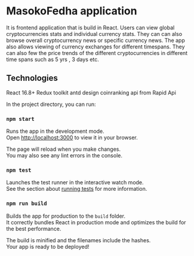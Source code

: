 # MasokoFedha application
It is frontend application that is build in React.
Users can view  global cryptocurrencies  stats and individual currency stats.
They can can also  browse overall cryptocurrency news or specific currency news.
The app also allows viewing of currency exchanges for different timespans.
They can also few the price trends of the  different cryptocurrencies in different time spans such as 5 yrs , 3 days etc.

## Technologies 
React 16.8+ 
Redux toolkit
antd design
coinranking api from Rapid Api


In the project directory, you can run:
### `npm start`

Runs the app in the development mode.\
Open [http://localhost:3000](http://localhost:3000) to view it in your browser.

The page will reload when you make changes.\
You may also see any lint errors in the console.

### `npm test`

Launches the test runner in the interactive watch mode.\
See the section about [running tests](https://facebook.github.io/create-react-app/docs/running-tests) for more information.

### `npm run build`

Builds the app for production to the `build` folder.\
It correctly bundles React in production mode and optimizes the build for the best performance.

The build is minified and the filenames include the hashes.\
Your app is ready to be deployed!

